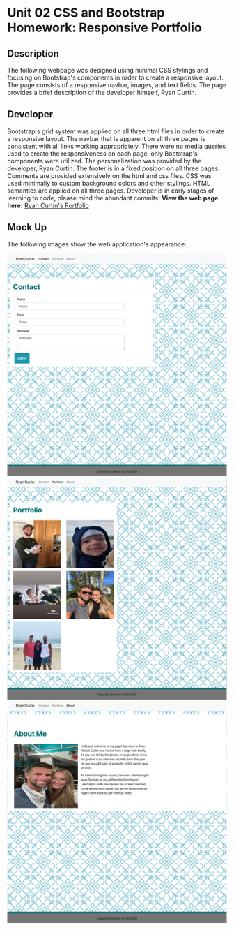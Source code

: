 # Unit 02 CSS and Bootstrap Homework: Responsive Portfolio
## Description
The following webpage was designed using minimal CSS stylings and focusing on Bootstrap's components in order to create a responsive layout.  The page consists of a responsive navbar, images, and text fields.  The page provides a brief description of the developer himself, Ryan Curtin.
## Developer
Bootstrap's grid system was applied on all three html files in order to create a responsive layout.  The navbar that is apparent on all three pages is consistent with all links working appropriately.  There were no media queries used to create the responsiveness on each page, only Bootstrap's components were utilized.  The personalization was provided by the developer, Ryan Curtin.  The footer is in a fixed position on all three pages.  Comments are provided extensively on the html and css files.  CSS was used minimally to custom background colors and other stylings.  HTML semantics are applied on all three pages.  Developer is in early stages of learning to code, please mind the abundant commits!
**View the web page here:** [Ryan Curtin's Portfolio][demo]

## Mock Up
The following images show the web application's appearance:

![Bootstrap](Assets/Images/Example1.png) ![Bootstrap](Assets/Images/Example2.png) 
![Bootstrap](Assets/Images/Example3.png)

[demo]: https://rpc08002.github.io/Bootstrap/.
